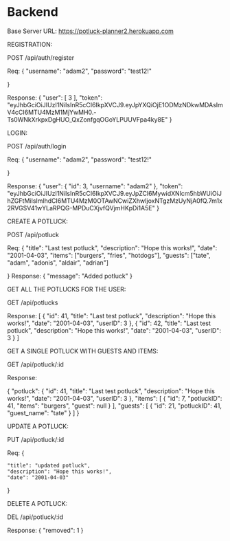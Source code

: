 # Backend

Base Server URL: https://potluck-planner2.herokuapp.com

REGISTRATION:

POST /api/auth/register

Req: 
{
	"username": "adam2",
	"password": "test12!"
	
}

Response:
{
    "user": [
        3
    ],
    "token": "eyJhbGciOiJIUzI1NiIsInR5cCI6IkpXVCJ9.eyJpYXQiOjE1ODMzNDkwMDAsImV4cCI6MTU4MzM1MjYwMH0.-Ts0WNkXrkpxDgHUO_QxZonfgqOGoYLPUUVFpa4ky8E"
}



LOGIN: 

POST /api/auth/login

Req: 
{
	"username": "adam2",
	"password": "test12!"
	
}

Response:
{
    "user": {
        "id": 3,
        "username": "adam2"
    },
    "token": "eyJhbGciOiJIUzI1NiIsInR5cCI6IkpXVCJ9.eyJpZCI6MywidXNlcm5hbWUiOiJhZGFtMiIsImlhdCI6MTU4MzM0OTAwNCwiZXhwIjoxNTgzMzUyNjA0fQ.7m1x2RVGSV41wYLaRPQG-MPDuCXjvfQVjmHKpDi1A5E"
}

CREATE A POTLUCK:

POST /api/potluck

Req: 
{
	"title": "Last test potluck",
	"description": "Hope this works!",
	"date": "2001-04-03",
	"items": ["burgers", "fries", "hotdogs"],
	"guests": ["tate", "adam", "adonis", "aldair", "adrian"]
	
}
Response:
{
    "message": "Added potluck"
}


GET ALL THE POTLUCKS FOR THE USER:

GET /api/potlucks

Response:
[
    {
        "id": 41,
        "title": "Last test potluck",
        "description": "Hope this works!",
        "date": "2001-04-03",
        "userID": 3
    },
    {
        "id": 42,
        "title": "Last test potluck",
        "description": "Hope this works!",
        "date": "2001-04-03",
        "userID": 3
    }
]

GET A SINGLE POTLUCK WITH GUESTS AND ITEMS:

GET /api/potluck/:id

Response:

{
    "potluck": {
        "id": 41,
        "title": "Last test potluck",
        "description": "Hope this works!",
        "date": "2001-04-03",
        "userID": 3
    },
    "items": [
        {
            "id": 7,
            "potluckID": 41,
            "items": "burgers",
            "guest": null
        }
    ],
    "guests": [
        {
            "id": 21,
            "potluckID": 41,
            "guest_name": "tate"
        }
    ]
}

UPDATE A POTLUCK:

PUT /api/potluck/:id

Req:
{

	"title": "updated potluck",
	"description": "Hope this works!",
	"date": "2001-04-03"
	
}

DELETE A POTLUCK:

DEL /api/potluck/:id

Response: 
{
    "removed": 1
}
